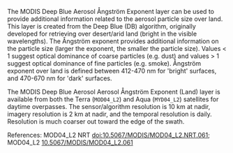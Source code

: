 The MODIS Deep Blue Aerosol Ångström Exponent layer can be used to provide additional information related to the aerosol particle size over land. This layer is created from the Deep Blue (DB) algorithm, originally developed for retrieving over desert/arid land (bright in the visible wavelengths). The Ångström exponent provides additional information on the particle size (larger the exponent, the smaller the particle size). Values < 1 suggest optical dominance of coarse particles (e.g. dust) and values > 1 suggest optical dominance of fine particles (e.g. smoke). Ångström exponent over land is defined between 412-470 nm for 'bright' surfaces, and 470-670 nm for 'dark' surfaces.

The MODIS Deep Blue Aerosol Aerosol Ångström Exponent (Land) layer is available from both the Terra (`MOD04_L2`) and Aqua (`MYD04_L2`) satellites for daytime overpasses. The sensor/algorithm resolution is 10 km at nadir, imagery resolution is 2 km at nadir, and the temporal resolution is daily. Resolution is much coarser out toward the edge of the swath.

References: MOD04_L2 NRT [doi:10.5067/MODIS/MOD04_L2.NRT.061](https://doi.org/10.5067/MODIS/MOD04_L2.NRT.061); MOD04_L2 [10.5067/MODIS/MOD04_L2.061](https://doi.org/10.5067/MODIS/MOD04_L2.061)
